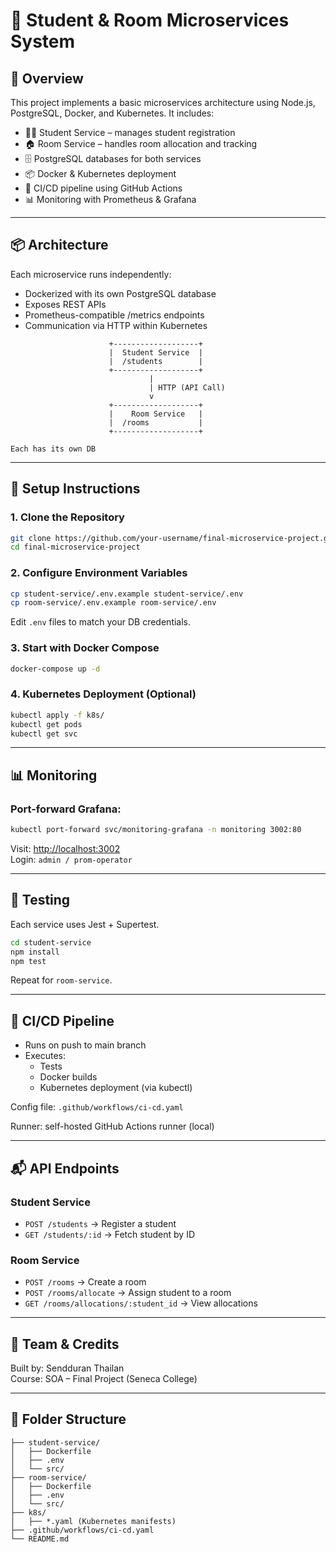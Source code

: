 # 🏫 Student & Room Microservices System

## 🚀 Overview
This project implements a basic microservices architecture using Node.js, PostgreSQL, Docker, and Kubernetes. It includes:

- 🧑‍🎓 Student Service – manages student registration
- 🏠 Room Service – handles room allocation and tracking
- 🗄 PostgreSQL databases for both services
- 📦 Docker & Kubernetes deployment
- 🔁 CI/CD pipeline using GitHub Actions
- 📊 Monitoring with Prometheus & Grafana

---

## 📦 Architecture

Each microservice runs independently:
- Dockerized with its own PostgreSQL database
- Exposes REST APIs
- Prometheus-compatible /metrics endpoints
- Communication via HTTP within Kubernetes

```
                      +-------------------+
                      |  Student Service  |
                      |  /students        |
                      +-------------------+
                               |
                               | HTTP (API Call)
                               v
                      +-------------------+
                      |    Room Service   |
                      |  /rooms           |
                      +-------------------+

Each has its own DB
```

---

## 🧱 Setup Instructions

### 1. Clone the Repository

```bash
git clone https://github.com/your-username/final-microservice-project.git
cd final-microservice-project
```

### 2. Configure Environment Variables

```bash
cp student-service/.env.example student-service/.env
cp room-service/.env.example room-service/.env
```

Edit `.env` files to match your DB credentials.

### 3. Start with Docker Compose

```bash
docker-compose up -d
```

### 4. Kubernetes Deployment (Optional)

```bash
kubectl apply -f k8s/
kubectl get pods
kubectl get svc
```

---

## 📊 Monitoring

### Port-forward Grafana:

```bash
kubectl port-forward svc/monitoring-grafana -n monitoring 3002:80
```

Visit: [http://localhost:3002](http://localhost:3002)  
Login: `admin / prom-operator`

---

## 🧪 Testing

Each service uses Jest + Supertest.

```bash
cd student-service
npm install
npm test
```

Repeat for `room-service`.

---

## 🚀 CI/CD Pipeline

- Runs on push to main branch
- Executes:
  - Tests
  - Docker builds
  - Kubernetes deployment (via kubectl)

Config file: `.github/workflows/ci-cd.yaml`

Runner: self-hosted GitHub Actions runner (local)

---

## 📬 API Endpoints

### Student Service

- `POST /students` → Register a student
- `GET /students/:id` → Fetch student by ID

### Room Service

- `POST /rooms` → Create a room
- `POST /rooms/allocate` → Assign student to a room
- `GET /rooms/allocations/:student_id` → View allocations

---

## 🙌 Team & Credits

Built by: Sendduran Thailan  
Course: SOA – Final Project (Seneca College)

---

## 📁 Folder Structure

```
├── student-service/
│   ├── Dockerfile
│   ├── .env
│   └── src/
├── room-service/
│   ├── Dockerfile
│   ├── .env
│   └── src/
├── k8s/
│   ├── *.yaml (Kubernetes manifests)
├── .github/workflows/ci-cd.yaml
└── README.md
```
